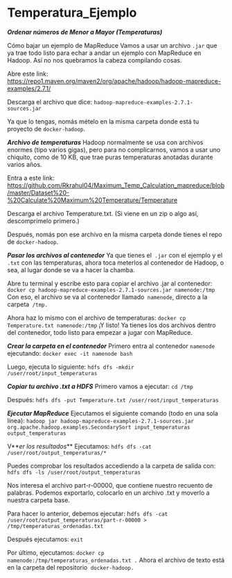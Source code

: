# Temperatura_Ejemplo

**_Ordenar números de Menor a Mayor (Temperaturas)_**

Cómo bajar un ejemplo de MapReduce
Vamos a usar un archivo `.jar` que ya trae todo listo para echar a andar un ejemplo con MapReduce en Hadoop. Así no nos quebramos la cabeza compilando cosas.

Abre este link:
https://repo1.maven.org/maven2/org/apache/hadoop/hadoop-mapreduce-examples/2.7.1/

Descarga el archivo que dice:
`hadoop-mapreduce-examples-2.7.1-sources.jar`

Ya que lo tengas, nomás mételo en la misma carpeta donde está tu proyecto de `docker-hadoop`.

**_Archivo de temperaturas_**
Hadoop normalmente se usa con archivos enormes (tipo varios gigas), pero para no complicarnos, vamos a usar uno chiquito, como de 10 KB, que trae puras temperaturas anotadas durante varios años.

Entra a este link:
https://github.com/Rkrahul04/Maximum_Temp_Calculation_mapreduce/blob/master/Dataset%20-%20Calculate%20Maximum%20Temperature/Temperature

Descarga el archivo Temperature.txt.
(Si viene en un zip o algo así, descomprímelo primero.)

Después, nomás pon ese archivo en la misma carpeta donde tienes el repo de `docker-hadoop`.

**_Pasar los archivos al contenedor_**
Ya que tienes el` .jar` con el ejemplo y el `.txt` con las temperaturas, ahora toca meterlos al contenedor de Hadoop, o sea, al lugar donde se va a hacer la chamba.

Abre tu terminal y escribe esto para copiar el archivo .jar al contenedor:
`docker cp hadoop-mapreduce-examples-2.7.1-sources.jar namenode:/tmp`
Con eso, el archivo se va al contenedor llamado` namenode`, directo a la carpeta` /tmp.`

Ahora haz lo mismo con el archivo de temperaturas:
`docker cp Temperature.txt namenode:/tmp`
¡Y listo! Ya tienes los dos archivos dentro del contenedor, todo listo para empezar a jugar con MapReduce.

**_Crear la carpeta en el contenedor_**
Primero entra al contenedor `namenode` ejecutando:
`docker exec -it namenode bash`

Luego, ejecuta lo siguiente:
`hdfs dfs -mkdir /user/root/input_temperaturas`

**_Copiar tu archivo .txt a HDFS_**
Primero vamos a ejecutar:
`cd /tmp`

Después:
`hdfs dfs -put Temperature.txt /user/root/input_temperaturas`

**_Ejecutar MapReduce_**
Ejecutamos el siguiente comando (todo en una sola línea):
`hadoop jar hadoop-mapreduce-examples-2.7.1-sources.jar org.apache.hadoop.examples.SecondarySort input_temperaturas output_temperaturas`

V**_er los resultados_**
Ejecutamos:
`hdfs dfs -cat /user/root/output_temperaturas/*`

Puedes comprobar los resultados accediendo a la carpeta de salida con:
`hdfs dfs -ls /user/root/output_temperaturas`

Nos interesa el archivo part-r-00000, que contiene nuestro recuento de palabras. Podemos exportarlo, colocarlo en un archivo .txt y moverlo a nuestra carpeta base.

Para hacer lo anterior, debemos ejecutar:
h`dfs dfs -cat /user/root/output_temperaturas/part-r-00000 > /tmp/temperaturas_ordenadas.txt`

Después ejecutamos:
`exit`

Por último, ejecutamos:
`docker cp namenode:/tmp/temperaturas_ordenadas.txt .`
Ahora el archivo de texto está en la carpeta del repositorio` docker-hadoop.`
